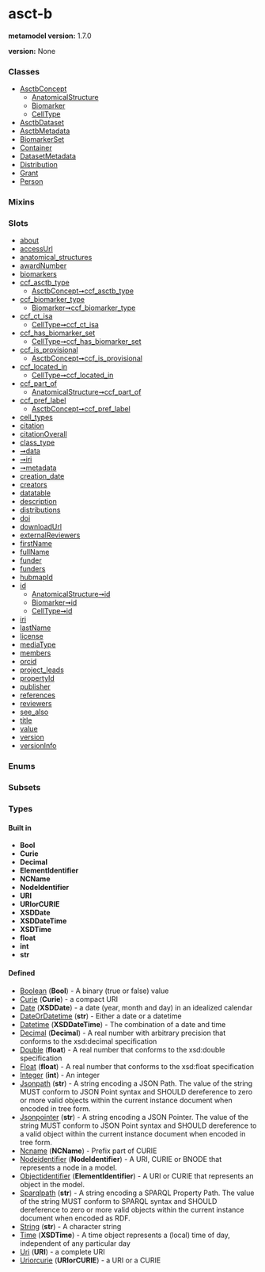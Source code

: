 
# asct-b


**metamodel version:** 1.7.0

**version:** None





### Classes

 * [AsctbConcept](AsctbConcept.md)
     * [AnatomicalStructure](AnatomicalStructure.md)
     * [Biomarker](Biomarker.md)
     * [CellType](CellType.md)
 * [AsctbDataset](AsctbDataset.md)
 * [AsctbMetadata](AsctbMetadata.md)
 * [BiomarkerSet](BiomarkerSet.md)
 * [Container](Container.md)
 * [DatasetMetadata](DatasetMetadata.md)
 * [Distribution](Distribution.md)
 * [Grant](Grant.md)
 * [Person](Person.md)

### Mixins


### Slots

 * [about](about.md)
 * [accessUrl](accessUrl.md)
 * [anatomical_structures](anatomical_structures.md)
 * [awardNumber](awardNumber.md)
 * [biomarkers](biomarkers.md)
 * [ccf_asctb_type](ccf_asctb_type.md)
     * [AsctbConcept➞ccf_asctb_type](AsctbConcept_ccf_asctb_type.md)
 * [ccf_biomarker_type](ccf_biomarker_type.md)
     * [Biomarker➞ccf_biomarker_type](Biomarker_ccf_biomarker_type.md)
 * [ccf_ct_isa](ccf_ct_isa.md)
     * [CellType➞ccf_ct_isa](CellType_ccf_ct_isa.md)
 * [ccf_has_biomarker_set](ccf_has_biomarker_set.md)
     * [CellType➞ccf_has_biomarker_set](CellType_ccf_has_biomarker_set.md)
 * [ccf_is_provisional](ccf_is_provisional.md)
     * [AsctbConcept➞ccf_is_provisional](AsctbConcept_ccf_is_provisional.md)
 * [ccf_located_in](ccf_located_in.md)
     * [CellType➞ccf_located_in](CellType_ccf_located_in.md)
 * [ccf_part_of](ccf_part_of.md)
     * [AnatomicalStructure➞ccf_part_of](AnatomicalStructure_ccf_part_of.md)
 * [ccf_pref_label](ccf_pref_label.md)
     * [AsctbConcept➞ccf_pref_label](AsctbConcept_ccf_pref_label.md)
 * [cell_types](cell_types.md)
 * [citation](citation.md)
 * [citationOverall](citationOverall.md)
 * [class_type](class_type.md)
 * [➞data](container__data.md)
 * [➞iri](container__iri.md)
 * [➞metadata](container__metadata.md)
 * [creation_date](creation_date.md)
 * [creators](creators.md)
 * [datatable](datatable.md)
 * [description](description.md)
 * [distributions](distributions.md)
 * [doi](doi.md)
 * [downloadUrl](downloadUrl.md)
 * [externalReviewers](externalReviewers.md)
 * [firstName](firstName.md)
 * [fullName](fullName.md)
 * [funder](funder.md)
 * [funders](funders.md)
 * [hubmapId](hubmapId.md)
 * [id](id.md)
     * [AnatomicalStructure➞id](AnatomicalStructure_id.md)
     * [Biomarker➞id](Biomarker_id.md)
     * [CellType➞id](CellType_id.md)
 * [iri](iri.md)
 * [lastName](lastName.md)
 * [license](license.md)
 * [mediaType](mediaType.md)
 * [members](members.md)
 * [orcid](orcid.md)
 * [project_leads](project_leads.md)
 * [propertyId](propertyId.md)
 * [publisher](publisher.md)
 * [references](references.md)
 * [reviewers](reviewers.md)
 * [see_also](see_also.md)
 * [title](title.md)
 * [value](value.md)
 * [version](version.md)
 * [versionInfo](versionInfo.md)

### Enums


### Subsets


### Types


#### Built in

 * **Bool**
 * **Curie**
 * **Decimal**
 * **ElementIdentifier**
 * **NCName**
 * **NodeIdentifier**
 * **URI**
 * **URIorCURIE**
 * **XSDDate**
 * **XSDDateTime**
 * **XSDTime**
 * **float**
 * **int**
 * **str**

#### Defined

 * [Boolean](types/Boolean.md)  (**Bool**)  - A binary (true or false) value
 * [Curie](types/Curie.md)  (**Curie**)  - a compact URI
 * [Date](types/Date.md)  (**XSDDate**)  - a date (year, month and day) in an idealized calendar
 * [DateOrDatetime](types/DateOrDatetime.md)  (**str**)  - Either a date or a datetime
 * [Datetime](types/Datetime.md)  (**XSDDateTime**)  - The combination of a date and time
 * [Decimal](types/Decimal.md)  (**Decimal**)  - A real number with arbitrary precision that conforms to the xsd:decimal specification
 * [Double](types/Double.md)  (**float**)  - A real number that conforms to the xsd:double specification
 * [Float](types/Float.md)  (**float**)  - A real number that conforms to the xsd:float specification
 * [Integer](types/Integer.md)  (**int**)  - An integer
 * [Jsonpath](types/Jsonpath.md)  (**str**)  - A string encoding a JSON Path. The value of the string MUST conform to JSON Point syntax and SHOULD dereference to zero or more valid objects within the current instance document when encoded in tree form.
 * [Jsonpointer](types/Jsonpointer.md)  (**str**)  - A string encoding a JSON Pointer. The value of the string MUST conform to JSON Point syntax and SHOULD dereference to a valid object within the current instance document when encoded in tree form.
 * [Ncname](types/Ncname.md)  (**NCName**)  - Prefix part of CURIE
 * [Nodeidentifier](types/Nodeidentifier.md)  (**NodeIdentifier**)  - A URI, CURIE or BNODE that represents a node in a model.
 * [Objectidentifier](types/Objectidentifier.md)  (**ElementIdentifier**)  - A URI or CURIE that represents an object in the model.
 * [Sparqlpath](types/Sparqlpath.md)  (**str**)  - A string encoding a SPARQL Property Path. The value of the string MUST conform to SPARQL syntax and SHOULD dereference to zero or more valid objects within the current instance document when encoded as RDF.
 * [String](types/String.md)  (**str**)  - A character string
 * [Time](types/Time.md)  (**XSDTime**)  - A time object represents a (local) time of day, independent of any particular day
 * [Uri](types/Uri.md)  (**URI**)  - a complete URI
 * [Uriorcurie](types/Uriorcurie.md)  (**URIorCURIE**)  - a URI or a CURIE
